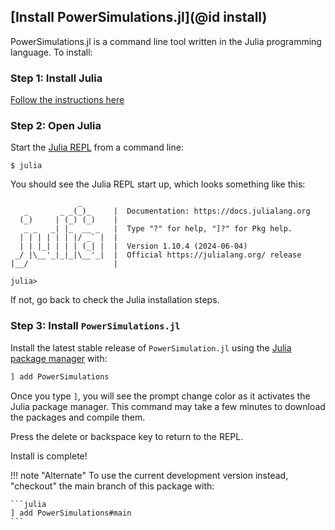 ## [Install PowerSimulations.jl](@id install)

PowerSimulations.jl is a command line tool written in the Julia programming language. To install:

### Step 1: Install Julia

[Follow the instructions here](https://julialang.org/downloads/)

### Step 2: Open Julia

Start the [Julia REPL](https://docs.julialang.org/en/v1/stdlib/REPL/) from a command line:
```
$ julia
```

You should see the Julia REPL start up, which looks something like this:
```
               _
   _       _ _(_)_     |  Documentation: https://docs.julialang.org
  (_)     | (_) (_)    |
   _ _   _| |_  __ _   |  Type "?" for help, "]?" for Pkg help.
  | | | | | | |/ _` |  |
  | | |_| | | | (_| |  |  Version 1.10.4 (2024-06-04)
 _/ |\__'_|_|_|\__'_|  |  Official https://julialang.org/ release
|__/                   |

julia>
```
If not, go back to check the Julia installation steps.


### Step 3: Install `PowerSimulations.jl`

Install the latest stable release of `PowerSimulation.jl` using the
[Julia package manager](https://docs.julialang.org/en/v1/stdlib/Pkg/#Pkg) with:

```julia
] add PowerSimulations
```
Once you type `]`, you will see the prompt change color as it activates the Julia package
manager. This command may take a few minutes to download the packages and compile them.

Press the delete or backspace key to return to the REPL. 

Install is complete!

!!! note "Alternate"
    To use the current development version instead, "checkout" the main branch of this package with:

    ```julia
    ] add PowerSimulations#main
    ```
